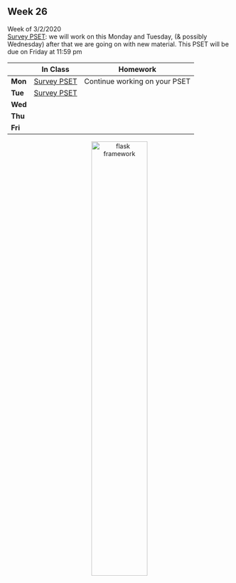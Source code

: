 <meta http-equiv="refresh" content="300"/>

## Week 26  
Week of 3/2/2020  
[Survey PSET](https://docs.cs50.net/2019/ap/problems/survey/survey.html): we will work on this Monday and Tuesday, (& possibly Wednesday) after that we are going on with new material. This PSET will be due on Friday at 11:59 pm  

  |       |In Class               |Homework   |
  |-------|---------              |---------  |
  |**Mon**|[Survey PSET](https://docs.cs50.net/2019/ap/problems/survey/survey.html)|Continue working on your PSET|
  |**Tue**|[Survey PSET](https://docs.cs50.net/2019/ap/problems/survey/survey.html) | |
  |**Wed**| | |
  |**Thu**| | |
  |**Fri**| | |

<div style="text-align:center">
<img src="https://hackernoon.com/hn-images/1*fD3qqMWNyfJ85XST9c1H2g.png" alt="flask framework" width="50%">

</div>
